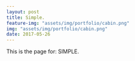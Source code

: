 ```yaml
---
layout: post
title: Simple.
feature-img: "assets/img/portfolio/cabin.png"
img: "assets/img/portfolio/cabin.png"
date: 2017-05-26
---
```


This is the page for: SIMPLE.

